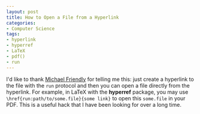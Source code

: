 ```yaml
---
layout: post
title: How to Open a File from a Hyperlink
categories:
- Computer Science
tags:
- hyperlink
- hyperref
- LaTeX
- pdf()
- run
---
```


I'd like to thank [Michael Friendly](http://www.math.yorku.ca/SCS/friendly.html) for telling me this: just create a hyperlink to the file with the `run` protocol and then you can open a file directly from the hyperlink. For example, in LaTeX with the **hyperref** package, you may use `\href{run:path/to/some.file}{some link}` to open this `some.file` in your PDF. This is a useful hack that I have been looking for over a long time.

